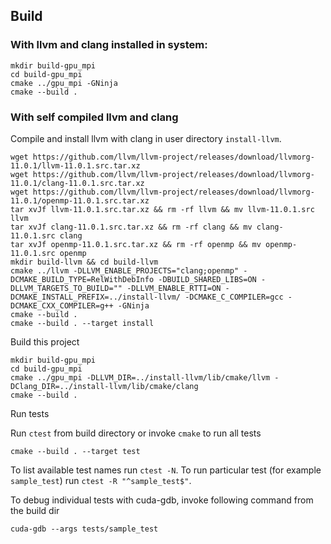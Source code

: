 
## Build

### With llvm and clang installed in system:

```
mkdir build-gpu_mpi
cd build-gpu_mpi
cmake ../gpu_mpi -GNinja
cmake --build .
```

### With self compiled llvm and clang

Compile and install llvm with clang in user directory `install-llvm`.

```
wget https://github.com/llvm/llvm-project/releases/download/llvmorg-11.0.1/llvm-11.0.1.src.tar.xz
wget https://github.com/llvm/llvm-project/releases/download/llvmorg-11.0.1/clang-11.0.1.src.tar.xz
wget https://github.com/llvm/llvm-project/releases/download/llvmorg-11.0.1/openmp-11.0.1.src.tar.xz
tar xvJf llvm-11.0.1.src.tar.xz && rm -rf llvm && mv llvm-11.0.1.src llvm
tar xvJf clang-11.0.1.src.tar.xz && rm -rf clang && mv clang-11.0.1.src clang
tar xvJf openmp-11.0.1.src.tar.xz && rm -rf openmp && mv openmp-11.0.1.src openmp
mkdir build-llvm && cd build-llvm
cmake ../llvm -DLLVM_ENABLE_PROJECTS="clang;openmp" -DCMAKE_BUILD_TYPE=RelWithDebInfo -DBUILD_SHARED_LIBS=ON -DLLVM_TARGETS_TO_BUILD="" -DLLVM_ENABLE_RTTI=ON -DCMAKE_INSTALL_PREFIX=../install-llvm/ -DCMAKE_C_COMPILER=gcc -DCMAKE_CXX_COMPILER=g++ -GNinja
cmake --build .
cmake --build . --target install
```

Build this project

```
mkdir build-gpu_mpi
cd build-gpu_mpi
cmake ../gpu_mpi -DLLVM_DIR=../install-llvm/lib/cmake/llvm -DClang_DIR=../install-llvm/lib/cmake/clang
cmake --build .
```

Run tests

Run `ctest` from build directory or invoke `cmake` to run all tests

```
cmake --build . --target test
```

To list available test names run `ctest -N`. To run particular test (for example `sample_test`) run `ctest -R "^sample_test$"`.

To debug individual tests with cuda-gdb, invoke following command from the build dir

```
cuda-gdb --args tests/sample_test
```
